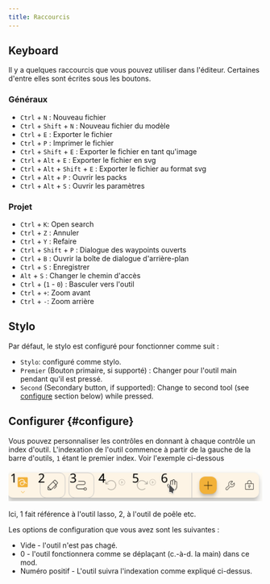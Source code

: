```yaml
---
title: Raccourcis
---
```


## Keyboard

Il y a quelques raccourcis que vous pouvez utiliser dans l'éditeur.
Certaines d'entre elles sont écrites sous les boutons.

### Généraux

- `Ctrl` + `N` : Nouveau fichier
- `Ctrl` + `Shift` + `N` : Nouveau fichier du modèle
- `Ctrl` + `E` : Exporter le fichier
- `Ctrl` + `P` : Imprimer le fichier
- `Ctrl` + `Shift` + `E` : Exporter le fichier en tant qu'image
- `Ctrl` + `Alt` + `E` : Exporter le fichier en svg
- `Ctrl` + `Alt` + `Shift` + `E` : Exporter le fichier au format svg
- `Ctrl` + `Alt` + `P` : Ouvrir les packs
- `Ctrl` + `Alt` + `S` : Ouvrir les paramètres

### Projet

- `Ctrl` + `K`: Open search
- `Ctrl` + `Z` : Annuler
- `Ctrl` + `Y` : Refaire
- `Ctrl` + `Shift` + `P` : Dialogue des waypoints ouverts
- `Ctrl` + `B` : Ouvrir la boîte de dialogue d'arrière-plan
- `Ctrl` + `S` : Enregistrer
- `Alt` + `S` : Changer le chemin d'accès
- `Ctrl` + (`1` - `0`) : Basculer vers l'outil
- `Ctrl` + `+`: Zoom avant
- `Ctrl` + `-`: Zoom arrière

## Stylo

Par défaut, le stylo est configuré pour fonctionner comme suit :

- `Stylo`: configuré comme stylo.
- `Premier` (Bouton primaire, si supporté) : Changer pour l'outil main pendant qu'il est pressé.
- `Second` (Secondary button, if supported): Change to second tool (see [configure](#configure) section below) while pressed.

## Configurer {#configure}

Vous pouvez personnaliser les contrôles en donnant à chaque contrôle un index d'outil. L'indexation de l'outil commence à partir de la gauche de la barre d'outils, `1` étant le premier index. Voir l'exemple ci-dessous

![toolbar numbered](toolbar_numbered.png)

Ici, 1 fait référence à l'outil lasso, 2, à l'outil de poêle etc.

Les options de configuration que vous avez sont les suivantes :

- Vide - l'outil n'est pas chagé.
- 0 - l'outil fonctionnera comme se déplaçant (c.-à-d. la main) dans ce mod.
- Numéro positif - L'outil suivra l'indexation comme expliqué ci-dessus.
